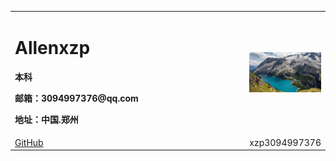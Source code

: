 <table border="0">
  <tr>
    <td width="75%">
      <h1>Allenxzp</h1>
      <p><b>本科</b></p>
      <p><b>邮箱：3094997376@qq.com</b></p>
      <p><b>地址：中国.郑州</b></p>
    </td>
    <td width="25%">
      <img src="/RE4wtd4.jpg" width="100%">
    </td> 
  </tr>  

  <tr>
    <td width="99%">
      <a href="https://github.com/xzp3094997376" target="_blank" rel="noopener">GitHub</a>
    </td>
    <td width="1%">xzp3094997376</td>
  </tr>
  </table>
  
